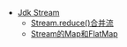 
* [Jdk Stream](/Senior_Java/jdk/)
    - [Stream.reduce()合并流](/Senior_Java/jdk/Stream的reduce.md)
    - [Stream的Map和FlatMap](/Senior_Java/jdk/Stream的Map和FlatMap.md)


